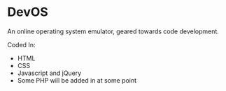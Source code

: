 # DevOS

An online operating system emulator, geared towards code development.

Coded In:
  - HTML
  - CSS
  - Javascript and jQuery
  - Some PHP will be added in at some point
